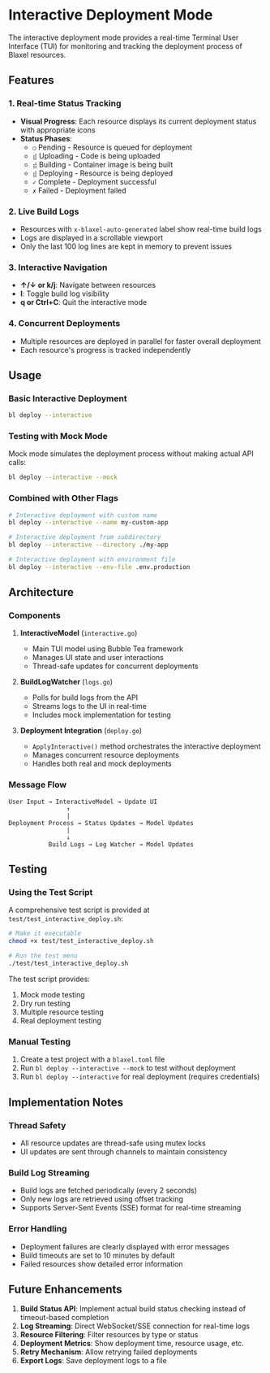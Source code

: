 # Interactive Deployment Mode

The interactive deployment mode provides a real-time Terminal User Interface (TUI) for monitoring and tracking the deployment process of Blaxel resources.

## Features

### 1. Real-time Status Tracking
- **Visual Progress**: Each resource displays its current deployment status with appropriate icons
- **Status Phases**:
  - `○` Pending - Resource is queued for deployment
  - `⣾` Uploading - Code is being uploaded
  - `⣾` Building - Container image is being built
  - `⣾` Deploying - Resource is being deployed
  - `✓` Complete - Deployment successful
  - `✗` Failed - Deployment failed

### 2. Live Build Logs
- Resources with `x-blaxel-auto-generated` label show real-time build logs
- Logs are displayed in a scrollable viewport
- Only the last 100 log lines are kept in memory to prevent issues

### 3. Interactive Navigation
- **↑/↓ or k/j**: Navigate between resources
- **l**: Toggle build log visibility
- **q or Ctrl+C**: Quit the interactive mode

### 4. Concurrent Deployments
- Multiple resources are deployed in parallel for faster overall deployment
- Each resource's progress is tracked independently

## Usage

### Basic Interactive Deployment
```bash
bl deploy --interactive
```

### Testing with Mock Mode
Mock mode simulates the deployment process without making actual API calls:
```bash
bl deploy --interactive --mock
```

### Combined with Other Flags
```bash
# Interactive deployment with custom name
bl deploy --interactive --name my-custom-app

# Interactive deployment from subdirectory
bl deploy --interactive --directory ./my-app

# Interactive deployment with environment file
bl deploy --interactive --env-file .env.production
```

## Architecture

### Components

1. **InteractiveModel** (`interactive.go`)
   - Main TUI model using Bubble Tea framework
   - Manages UI state and user interactions
   - Thread-safe updates for concurrent deployments

2. **BuildLogWatcher** (`logs.go`)
   - Polls for build logs from the API
   - Streams logs to the UI in real-time
   - Includes mock implementation for testing

3. **Deployment Integration** (`deploy.go`)
   - `ApplyInteractive()` method orchestrates the interactive deployment
   - Manages concurrent resource deployments
   - Handles both real and mock deployments

### Message Flow
```
User Input → InteractiveModel → Update UI
                ↑
                |
Deployment Process → Status Updates → Model Updates
                |
                ↓
           Build Logs → Log Watcher → Model Updates
```

## Testing

### Using the Test Script
A comprehensive test script is provided at `test/test_interactive_deploy.sh`:

```bash
# Make it executable
chmod +x test/test_interactive_deploy.sh

# Run the test menu
./test/test_interactive_deploy.sh
```

The test script provides:
1. Mock mode testing
2. Dry run testing
3. Multiple resource testing
4. Real deployment testing

### Manual Testing
1. Create a test project with a `blaxel.toml` file
2. Run `bl deploy --interactive --mock` to test without deployment
3. Run `bl deploy --interactive` for real deployment (requires credentials)

## Implementation Notes

### Thread Safety
- All resource updates are thread-safe using mutex locks
- UI updates are sent through channels to maintain consistency

### Build Log Streaming
- Build logs are fetched periodically (every 2 seconds)
- Only new logs are retrieved using offset tracking
- Supports Server-Sent Events (SSE) format for real-time streaming

### Error Handling
- Deployment failures are clearly displayed with error messages
- Build timeouts are set to 10 minutes by default
- Failed resources show detailed error information

## Future Enhancements

1. **Build Status API**: Implement actual build status checking instead of timeout-based completion
2. **Log Streaming**: Direct WebSocket/SSE connection for real-time logs
3. **Resource Filtering**: Filter resources by type or status
4. **Deployment Metrics**: Show deployment time, resource usage, etc.
5. **Retry Mechanism**: Allow retrying failed deployments
6. **Export Logs**: Save deployment logs to a file